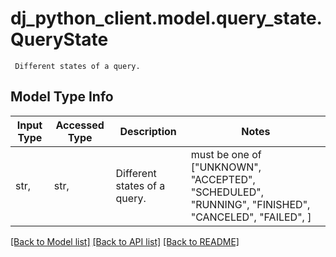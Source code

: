 # dj_python_client.model.query_state.QueryState

     Different states of a query.     

## Model Type Info
Input Type | Accessed Type | Description | Notes
------------ | ------------- | ------------- | -------------
str,  | str,  |      Different states of a query.      | must be one of ["UNKNOWN", "ACCEPTED", "SCHEDULED", "RUNNING", "FINISHED", "CANCELED", "FAILED", ] 

[[Back to Model list]](../../README.md#documentation-for-models) [[Back to API list]](../../README.md#documentation-for-api-endpoints) [[Back to README]](../../README.md)

